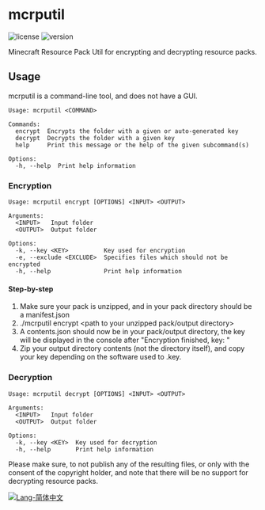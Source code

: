 # mcrputil

![license](https://img.shields.io/badge/License-Apache_2.0-blue.svg)
![version](https://img.shields.io/badge/Version-1.2.0-green.svg)

Minecraft Resource Pack Util for encrypting and decrypting resource packs.

## Usage

mcrputil is a command-line tool, and does not have a GUI.

```
Usage: mcrputil <COMMAND>

Commands:
  encrypt  Encrypts the folder with a given or auto-generated key
  decrypt  Decrypts the folder with a given key
  help     Print this message or the help of the given subcommand(s)

Options:
  -h, --help  Print help information
```

### Encryption

```
Usage: mcrputil encrypt [OPTIONS] <INPUT> <OUTPUT>

Arguments:
  <INPUT>   Input folder
  <OUTPUT>  Output folder

Options:
  -k, --key <KEY>          Key used for encryption
  -e, --exclude <EXCLUDE>  Specifies files which should not be encrypted
  -h, --help               Print help information
```

#### Step-by-step

1. Make sure your pack is unzipped, and in your pack directory should be a manifest.json
2. ./mcrputil encrypt <path to your unzipped pack directory> <path to your unzipped pack/output directory>
3. A contents.json should now be in your pack/output directory, the key will be displayed in the console after "Encryption finished, key: <your key>"
4. Zip your output directory contents (not the directory itself), and copy your key depending on the software used to <your pack zip file>.key.

### Decryption

```
Usage: mcrputil decrypt [OPTIONS] <INPUT> <OUTPUT>

Arguments:
  <INPUT>   Input folder
  <OUTPUT>  Output folder

Options:
  -k, --key <KEY>  Key used for decryption
  -h, --help       Print help information
```

Please make sure, to not publish any of the resulting files, or only with the consent of the copyright holder, and note
that there will be no support for decrypting resource packs.

[![Lang-简体中文](https://img.shields.io/badge/Lang-%E7%AE%80%E4%BD%93%E4%B8%AD%E6%96%87-red)](README-zh_CN.md)
